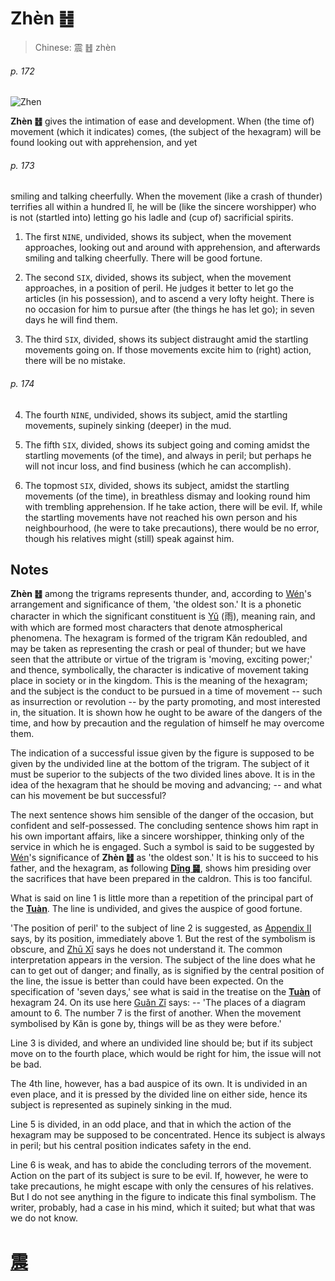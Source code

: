 # Zhèn ䷲

> Chinese: 震 ䷲ zhèn

###### p. 172

![Zhen](https://88o.io/wp-content/uploads/2018/09/51-e99c87zhen.jpg)

**Zhèn ䷲** gives the intimation of ease and development. When (the time of) movement (which it indicates) comes, (the subject of the hexagram) will be found looking out with apprehension, and yet

###### p. 173

smiling and talking cheerfully. When the movement (like a crash of thunder) terrifies all within a hundred lî, he will be (like the sincere worshipper) who is not (startled into) letting go his ladle and (cup of) sacrificial spirits.

1. The first `NINE`, undivided, shows its subject, when the movement approaches, looking out and around with apprehension, and afterwards smiling and talking cheerfully. There will be good fortune.

2. The second `SIX`, divided, shows its subject, when the movement approaches, in a position of peril. He judges it better to let go the articles (in his possession), and to ascend a very lofty height. There is no occasion for him to pursue after (the things he has let go); in seven days he will find them.

3. The third `SIX`, divided, shows its subject distraught amid the startling movements going on. If those movements excite him to (right) action, there will be no mistake.

###### p. 174

4. The fourth `NINE`, undivided, shows its subject, amid the startling movements, supinely sinking (deeper) in the mud.

5. The fifth `SIX`, divided, shows its subject going and coming amidst the startling movements (of the time), and always in peril; but perhaps he will not incur loss, and find business (which he can accomplish).

6. The topmost `SIX`, divided, shows its subject, amidst the startling movements (of the time), in breathless dismay and looking round him with trembling apprehension. If he take action, there will be evil. If, while the startling movements have not reached his own person and his neighbourhood, (he were to take precautions), there would be no error, though his relatives might (still) speak against him.

## Notes

**Zhèn ䷲** among the trigrams represents thunder, and, according to [Wén](https://en.wikipedia.org/wiki/King_Wen_of_Zhou)'s arrangement and significance of them, 'the oldest son.' It is a phonetic character in which the significant constituent is [Yǔ](https://en.wikipedia.org/wiki/Rain) (雨), meaning rain, and with which are formed most characters that denote atmospherical phenomena. The hexagram is formed of the trigram Kăn redoubled, and may be taken as representing the crash or peal of thunder; but we have seen that the attribute or virtue of the trigram is 'moving, exciting power;' and thence, symbolically, the character is indicative of movement taking place in society or in the kingdom. This is the meaning of the hexagram; and the subject is the conduct to be pursued in a time of movement -- such as insurrection or revolution -- by the party promoting, and most interested in, the situation. It is shown how he ought to be aware of the dangers of the time, and how by precaution and the regulation of himself he may overcome them.

The indication of a successful issue given by the figure is supposed to be given by the undivided line at the bottom of the trigram. The subject of it must be superior to the subjects of the two divided lines above. It is in the idea of the hexagram that he should be moving and advancing; -- and what can his movement be but successful?

The next sentence shows him sensible of the danger of the occasion, but confident and self-possessed. The concluding sentence shows him rapt in his own important affairs, like a sincere worshipper, thinking only of the service in which he is engaged. Such a symbol is said to be suggested by [Wén](https://en.wikipedia.org/wiki/King_Wen_of_Zhou)'s significance of **Zhèn ䷲** as 'the oldest son.' It is his to succeed to his father, and the hexagram, as following [**Dǐng ䷱**](e9bc8eding.md), shows him presiding over the sacrifices that have been prepared in the caldron. This is too fanciful.

What is said on line 1 is little more than a repetition of the principal part of the [**Tuàn**](https://en.wikipedia.org/wiki/Ten_Wings). The line is undivided, and gives the auspice of good fortune.

'The position of peril' to the subject of line 2 is suggested, as [Appendix II](appendix02s1.md) says, by its position, immediately above 1. But the rest of the symbolism is obscure, and [Zhū Xī](https://en.wikipedia.org/wiki/Zhu_Xi) says he does not understand it. The common interpretation appears in the version. The subject of the line does what he can to get out of danger; and finally, as is signified by the central position of the line, the issue is better than could have been expected. On the specification of 'seven days,' see what is said in the treatise on the [**Tuàn**](https://en.wikipedia.org/wiki/Ten_Wings) of hexagram 24. On its use here [Guǎn Zǐ](https://en.wikipedia.org/wiki/Guanzi_(text)) says: -- 'The places of a diagram amount to 6. The number 7 is the first of another. When the movement symbolised by Kăn is gone by, things will be as they were before.'

Line 3 is divided, and where an undivided line should be; but if its subject move on to the fourth place, which would be right for him, the issue will not be bad.

The 4th line, however, has a bad auspice of its own. It is undivided in an even place, and it is pressed by the divided line on either side, hence its subject is represented as supinely sinking in the mud.

Line 5 is divided, in an odd place, and that in which the action of the hexagram may be supposed to be concentrated. Hence its subject is always in peril; but his central position indicates safety in the end.

Line 6 is weak, and has to abide the concluding terrors of the movement. Action on the part of its subject is sure to be evil. If, however, he were to take precautions, he might escape with only the censures of his relatives. But I do not see anything in the figure to indicate this final symbolism. The writer, probably, had a case in his mind, which it suited; but what that was we do not know.

# [震](e99c87zhen_cn.md)

